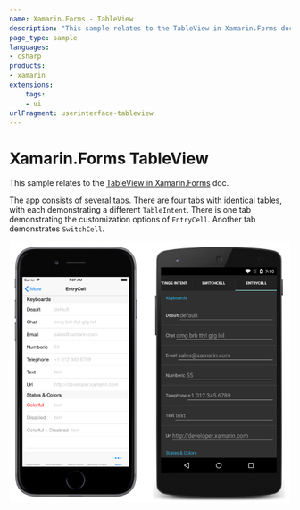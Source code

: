 ```yaml
---
name: Xamarin.Forms - TableView
description: "This sample relates to the TableView in Xamarin.Forms doc. The app consists of several tabs. There are four tabs with identical tables (UI)"
page_type: sample
languages:
- csharp
products:
- xamarin
extensions:
    tags:
    - ui
urlFragment: userinterface-tableview
---
```

# Xamarin.Forms TableView

This sample relates to the [TableView in Xamarin.Forms](https://docs.microsoft.com/xamarin/xamarin-forms/user-interface/tableview/) doc.

The app consists of several tabs. There are four tabs with identical tables, with each demonstrating a different `TableIntent`. There is one tab demonstrating the customization options of `EntryCell`. Another tab demonstrates `SwitchCell`.

![Xamarin.Forms TableView application screenshot](Screenshots/entry.png "Xamarin.Forms TableView application screenshot")

